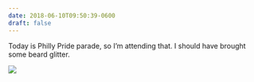 ```yaml
---
date: 2018-06-10T09:50:39-0600
draft: false
---
```




Today is Philly Pride parade, so I’m attending that. I should have brought some beard glitter.

![](/images/2018/ddbe6fe465.jpg)




